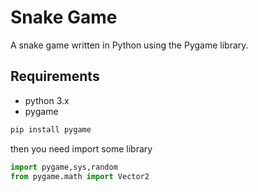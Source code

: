 # Snake Game
A snake game written in Python using the Pygame library.
## Requirements
- python 3.x
- pygame
```python
pip install pygame
```
then you need import some library
```python
import pygame,sys,random
from pygame.math import Vector2
```